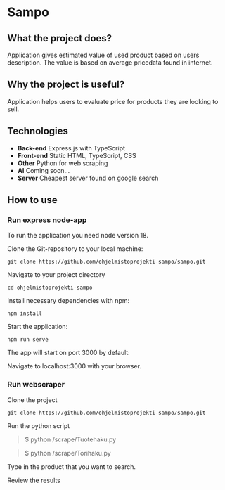 # Sampo

## What the project does?

Application gives estimated value of used product based on users description. The value is based on average pricedata found in internet.

## Why the project is useful?

Application helps users to evaluate price for products they are looking to sell.

## Technologies

- **Back-end** Express.js with TypeScript
- **Front-end** Static HTML, TypeScript, CSS
- **Other** Python for web scraping
- **AI** Coming soon...
- **Server** Cheapest server found on google search

## How to use

### Run express node-app

To run the application you need node version 18.

Clone the Git-repository to your local machine: 

`git clone https://github.com/ohjelmistoprojekti-sampo/sampo.git`

Navigate to your project directory

`cd ohjelmistoprojekti-sampo`

Install necessary dependencies with npm:

`npm install`

Start the application:

`npm run serve`

The app will start on port 3000 by default:

Navigate to localhost:3000 with your browser.

### Run webscraper
Clone the project

`git clone https://github.com/ohjelmistoprojekti-sampo/sampo.git`
  
Run the python script
  > $ python /scrape/Tuotehaku.py

  > $ python /scrape/Torihaku.py

Type in the product that you want to search.

Review the results
